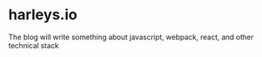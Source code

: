 # harleys.io

The blog will write something about javascript, webpack, react, and other technical stack
